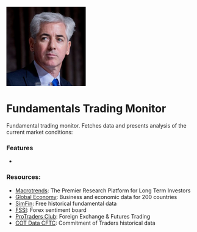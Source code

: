 ![Ackman](resources/ackman.png)

# Fundamentals Trading Monitor

Fundamental trading monitor. Fetches data and presents analysis of the current market conditions:


### Features

- 


### Resources:

- [Macrotrends](https://www.macrotrends.net/): The Premier Research Platform for Long Term Investors
- [Global Economy](https://www.theglobaleconomy.com/): Business and economic data for 200 countries
- [SimFin](https://simfin.com/): Free historical fundamental data
- [FSSI](https://fxssi.com/): Forex sentiment board
- [ProTraders Club](https://protradersclub.com/): Foreign Exchange & Futures Trading
- [COT Data CFTC](https://www.cftc.gov/MarketReports/CommitmentsofTraders/HistoricalCompressed/index.htm): Commitment of Traders historical data
